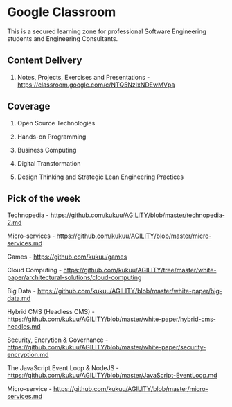 # Google Classroom

This is a secured learning zone  for professional Software Engineering students and Engineering Consultants.

## Content Delivery

1. Notes, Projects, Exercises and Presentations  - https://classroom.google.com/c/NTQ5NzIxNDEwMVpa 

## Coverage 

1. Open Source Technologies 

2. Hands-on Programming 

3. Business Computing

4. Digital Transformation

5. Design Thinking and Strategic Lean Engineering Practices

## Pick of the week

Technopedia - https://github.com/kukuu/AGILITY/blob/master/technopedia-2.md

Micro-services - https://github.com/kukuu/AGILITY/blob/master/micro-services.md 

Games  - https://github.com/kukuu/games

Cloud Computing - https://github.com/kukuu/AGILITY/tree/master/white-paper/architectural-solutions/cloud-computing 

Big Data - https://github.com/kukuu/AGILITY/blob/master/white-paper/big-data.md

Hybrid CMS (Headless CMS) - https://github.com/kukuu/AGILITY/blob/master/white-paper/hybrid-cms-headles.md

Security, Encrytion & Governance - https://github.com/kukuu/AGILITY/blob/master/white-paper/security-encryption.md

The JavaScript Event Loop & NodeJS - https://github.com/kukuu/AGILITY/blob/master/JavaScript-EventLoop.md 

Micro-service - https://github.com/kukuu/AGILITY/blob/master/micro-services.md
